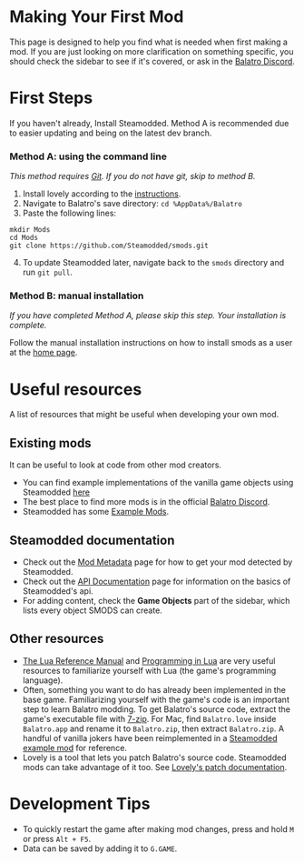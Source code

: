 # Making Your First Mod
This page is designed to help you find what is needed when first making a mod. If you are just looking on more clarification on something specific, you should check the sidebar to see if it's covered, or ask in the [Balatro Discord](https://discord.gg/balatro).

# First Steps
If you haven't already, Install Steamodded. Method A is recommended due to easier updating and being on the latest dev branch.
### Method A: using the command line
*This method requires [Git](https://git-scm.com/downloads). If you do not have git, skip to method B.*
1. Install lovely according to the [instructions](https://github.com/ethangreen-dev/lovely-injector?tab=readme-ov-file#manual-installation).
2. Navigate to Balatro's save directory: `cd %AppData%/Balatro`
3. Paste the following lines:
```shell
mkdir Mods
cd Mods
git clone https://github.com/Steamodded/smods.git
```
4. To update Steamodded later, navigate back to the `smods` directory and run `git pull`.
### Method B: manual installation
*If you have completed Method A, please skip this step. Your installation is complete.*

Follow the manual installation instructions on how to install smods as a user at the [home page](https://github.com/Steamodded/smods/wiki).

# Useful resources
A list of resources that might be useful when developing your own mod.
## Existing mods
It can be useful to look at code from other mod creators.
- You can find example implementations of the vanilla game objects using Steamodded [here](https://github.com/nh6574/VanillaRemade)
- The best place to find more mods is in the official [Balatro Discord](https://discord.gg/balatro).
- Steamodded has some [Example Mods](https://github.com/Steamodded/examples/tree/master/Mods).
## Steamodded documentation
- Check out the [Mod Metadata](https://github.com/Steamodded/smods/wiki/Mod-Metadata) page for how to get your mod detected by Steamodded.
- Check out the [API Documentation](https://github.com/Steamodded/smods/wiki/API-Documentation) page for information on the basics of Steamodded's api.
- For adding content, check the **Game Objects** part of the sidebar, which lists every object SMODS can create.
## Other resources
- [The Lua Reference Manual](https://www.lua.org/manual/5.1/) and [Programming in Lua](https://www.lua.org/pil/contents.html) are very useful resources to familiarize yourself with Lua (the game's programming language).
- Often, something you want to do has already been implemented in the base game. Familiarizing yourself with the game's code is an important step to learn Balatro modding. To get Balatro's source code, extract the game's executable file with [7-zip](https://www.7-zip.org/). For Mac, find `Balatro.love` inside `Balatro.app` and rename it to `Balatro.zip`, then extract `Balatro.zip`. A handful of vanilla jokers have been reimplemented in a [Steamodded example mod](https://github.com/Steamodded/examples/tree/master/Mods/ExampleJokersMod) for reference.
- Lovely is a tool that lets you patch Balatro's source code. Steamodded mods can take advantage of it too. See [Lovely's patch documentation](https://github.com/ethangreen-dev/lovely-injector?tab=readme-ov-file#patches).

# Development Tips
- To quickly restart the game after making mod changes, press and hold `M` or press `Alt + F5`.
- Data can be saved by adding it to `G.GAME`.
